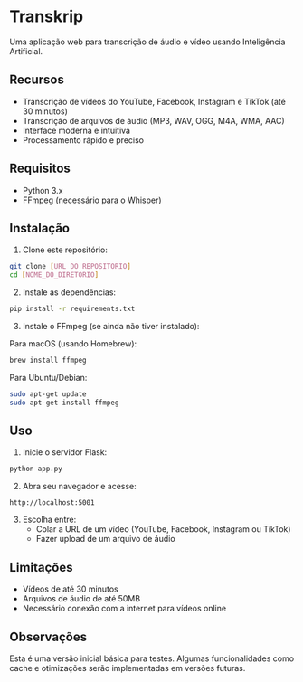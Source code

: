 # Transkrip

Uma aplicação web para transcrição de áudio e vídeo usando Inteligência Artificial.

## Recursos

- Transcrição de vídeos do YouTube, Facebook, Instagram e TikTok (até 30 minutos)
- Transcrição de arquivos de áudio (MP3, WAV, OGG, M4A, WMA, AAC)
- Interface moderna e intuitiva
- Processamento rápido e preciso

## Requisitos

- Python 3.x
- FFmpeg (necessário para o Whisper)

## Instalação

1. Clone este repositório:
```bash
git clone [URL_DO_REPOSITORIO]
cd [NOME_DO_DIRETORIO]
```

2. Instale as dependências:
```bash
pip install -r requirements.txt
```

3. Instale o FFmpeg (se ainda não tiver instalado):

Para macOS (usando Homebrew):
```bash
brew install ffmpeg
```

Para Ubuntu/Debian:
```bash
sudo apt-get update
sudo apt-get install ffmpeg
```

## Uso

1. Inicie o servidor Flask:
```bash
python app.py
```

2. Abra seu navegador e acesse:
```
http://localhost:5001
```

3. Escolha entre:
   - Colar a URL de um vídeo (YouTube, Facebook, Instagram ou TikTok)
   - Fazer upload de um arquivo de áudio

## Limitações

- Vídeos de até 30 minutos
- Arquivos de áudio de até 50MB
- Necessário conexão com a internet para vídeos online

## Observações

Esta é uma versão inicial básica para testes. Algumas funcionalidades como cache e otimizações serão implementadas em versões futuras. 